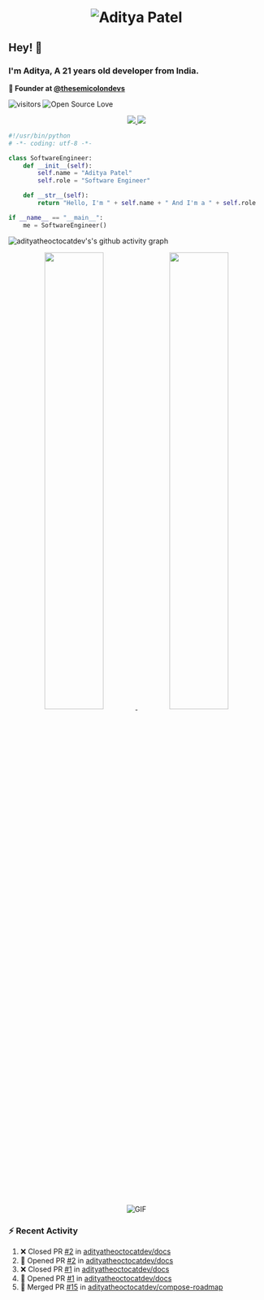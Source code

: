 <h1 align="center">
  <img src="https://raw.githubusercontent.com/adityatheoctocatdev/adityatheoctocatdev/main/name.svg" alt="Aditya Patel" />
</h1>

## Hey! 👋
### I'm Aditya, A 21 years old developer from India.

**🧭 Founder at [@thesemicolondevs](https://github.com/thesemicolondevs)**

![visitors](https://visitor-badge.laobi.icu/badge?page_id=adityatheoctocatdev.adityatheoctocatdev)
![Open Source Love](https://badges.frapsoft.com/os/v1/open-source.svg?v=102)

<p align="center">
  <a href="https://github.com/adityatheoctocatdev?tab=followers">
    <img src="https://img.shields.io/github/followers/adityatheoctocatdev?tab=followers?label=blue&logo=github&style=for-the-badge" />
  </a>
  <a href="https://twitter.com/adptheoctcatdev">
    <img src="https://img.shields.io/twitter/follow/adptheoctcatdev?label=Twitter&logo=twitter&style=for-the-badge" />
  </a>
</p>

```python
#!/usr/bin/python
# -*- coding: utf-8 -*-

class SoftwareEngineer:
    def __init__(self):
        self.name = "Aditya Patel"
        self.role = "Software Engineer"

    def __str__(self):
        return "Hello, I'm " + self.name + " And I'm a " + self.role

if __name__ == "__main__":
    me = SoftwareEngineer()
```

![adityatheoctocatdev's's github activity graph](https://activity-graph.herokuapp.com/graph?username=adityatheoctocatdev&theme=xcode&hide_border=true)

<p align="center">
  <a href="https://github-readme-stats.vercel.app/api?username=adityatheoctocatdev&show_icons=true&theme=dark&hide_border=true">
    <img width="48%" src="https://github-readme-stats.vercel.app/api?username=adityatheoctocatdev&show_icons=true&theme=dark&hide_border=true" />
  </a>
  <a href="https://github-readme-streak-stats.herokuapp.com/?user=adityatheoctocatdev&theme=dark&hide_border=true">
    <img width="48%" src="https://github-readme-streak-stats.herokuapp.com/?user=adityatheoctocatdev&theme=dark&hide_border=true" />
  </a>
  <img alt="GIF" src="https://media.giphy.com/media/RK5KD6UcUpAt92zZvt/giphy.gif" />
</p>

### :zap: Recent Activity

<!--START_SECTION:activity-->
1. ❌ Closed PR [#2](https://github.com/adityatheoctocatdev/docs/pull/2) in [adityatheoctocatdev/docs](https://github.com/adityatheoctocatdev/docs)
2. 💪 Opened PR [#2](https://github.com/adityatheoctocatdev/docs/pull/2) in [adityatheoctocatdev/docs](https://github.com/adityatheoctocatdev/docs)
3. ❌ Closed PR [#1](https://github.com/adityatheoctocatdev/docs/pull/1) in [adityatheoctocatdev/docs](https://github.com/adityatheoctocatdev/docs)
4. 💪 Opened PR [#1](https://github.com/adityatheoctocatdev/docs/pull/1) in [adityatheoctocatdev/docs](https://github.com/adityatheoctocatdev/docs)
5. 🎉 Merged PR [#15](https://github.com/adityatheoctocatdev/compose-roadmap/pull/15) in [adityatheoctocatdev/compose-roadmap](https://github.com/adityatheoctocatdev/compose-roadmap)
<!--END_SECTION:activity-->
